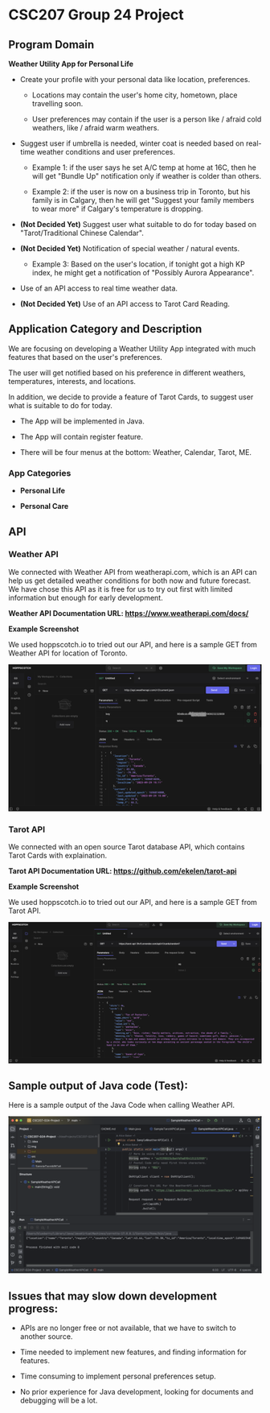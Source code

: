 # CSC207 Group 24 Project

## Program Domain

**Weather Utility App for Personal Life**

- Create your profile with your personal data like location, preferences.

  - Locations may contain the user's home city, hometown, place travelling soon.
  
  - User preferences may contain if the user is a person like / afraid cold weathers, like / afraid warm weathers.

- Suggest user if umbrella is needed, winter coat is needed based on real-time weather conditions and user preferences.

  - Example 1: if the user says he set A/C temp at home at 16C, then he will get "Bundle Up" notification only if weather is colder than others.
 
  - Example 2: if the user is now on a business trip in Toronto, but his family is in Calgary, then he will get "Suggest your family members to wear more" if Calgary's temperature is dropping.

- **(Not Decided Yet)** Suggest user what suitable to do for today based on "Tarot/Traditional Chinese Calendar".

- **(Not Decided Yet)** Notification of special weather / natural events.

  - Example 3: Based on the user's location, if tonight got a high KP index, he might get a notification of "Possibly Aurora Appearance".

- Use of an API access to real time weather data.

- **(Not Decided Yet)** Use of an API access to Tarot Card Reading.
  

## Application Category and Description

We are focusing on developing a Weather Utility App integrated with much features that based on the user's preferences.

The user will get notified based on his preference in different weathers, temperatures, interests, and locations.

In addition, we decide to provide a feature of Tarot Cards, to suggest user what is suitable to do for today.

- The App will be implemented in Java.

- The App will contain register feature.

- There will be four menus at the bottom: Weather, Calendar, Tarot, ME.

### **App Categories**

- **Personal Life**

- **Personal Care**


## API

### **Weather API**

We connected with Weather API from weatherapi.com, which is an API can help us get detailed weather conditions for both
now and future forecast. We have chose this API as it is free for us to try out first with limited information but
enough for early development.

**Weather API Documentation URL: https://www.weatherapi.com/docs/**

**Example Screenshot**

We used hoppscotch.io to tried out our API, and here is a sample GET from Weather API for location of Toronto.

![img.png](img/TorontoWeatherResults.png)

### **Tarot API**

We connected with an open source Tarot database API, which contains Tarot Cards with explaination.

**Tarot API Documentation URL: https://github.com/ekelen/tarot-api**

**Example Screenshot**

We used hoppscotch.io to tried out our API, and here is a sample GET from Tarot API.

![img.png](img/TarotAPI.png)

## Sample output of Java code (Test):

Here is a sample output of the Java Code when calling Weather API.

![img.png](img/WeatherAPICallOutput.png)

## Issues that may slow down development progress:

- APIs are no longer free or not available, that we have to switch to another source.
  
- Time needed to implement new features, and finding information for features.

- Time consuming to implement personal preferences setup.

- No prior experience for Java development, looking for documents and debugging will be a lot.

